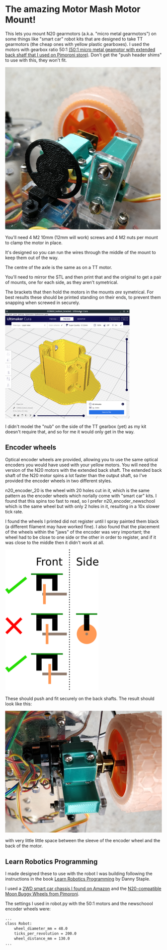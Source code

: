 # The amazing Motor Mash Motor Mount!

This lets you mount N20 gearmotors (a.k.a. "micro metal gearmotors") on some things like "smart car" robot kits that are designed to take TT gearmotors (the cheap ones with yellow plastic gearboxes). I used the motors with gearbox ratio 50:1 [(50:1 micro metal geamotor with extended back shatf that I used on Pimoroni store)](https://shop.pimoroni.com/products/micro-metal-gearmotor-extended-back-shaft?variant=3073681025). Don't get the "push header shims" to use with this, they won't fit.

<a href="https://raw.githubusercontent.com/rbricheno/motor-mash/main/images/mounted_motor.jpg"><img src="https://raw.githubusercontent.com/rbricheno/motor-mash/main/images/mounted_motor.jpg" width="500"/></a>

You'll need 4 M2 10mm (12mm will work) screws and 4 M2 nuts per mount to clamp the motor in place.

It's designed so you can run the wires through the middle of the mount to keep them out of the way.

The centre of the axle is the same as on a TT motor.

You'll need to mirror the STL and then print that and the original to get a pair of mounts, one for each side, as they aren't symetrical.

The brackets that then hold the motors in the mounts *are* symetrical. For best results these should be printed standing on their ends, to prevent them snapping when screwed in securely.

<a href="https://raw.githubusercontent.com/rbricheno/motor-mash/main/images/print-brackets.png"><img src="https://raw.githubusercontent.com/rbricheno/motor-mash/main/images/print-brackets.png" width="400"/></a>

I didn't model the "nub" on the side of the TT gearbox (yet) as my kit doesn't require that, and so for me it would only get in the way.

## Encoder wheels

Optical encoder wheels are provided, allowing you to use the same optical encoders you would have used with your yellow motors. You will need the version of the N20 motors with the extended back shaft. The extended back shaft of the N20 motor spins a lot faster than the output shaft, so I've provided the encoder wheels in two different styles. 

n20_encoder_20 is the wheel with 20 holes cut in it, which is the same pattern as the encoder wheels which norlally come with "smart car" kits. I found that this spins too fast to read, so I prefer n20_encoder_newschool which is the same wheel but with only 2 holes in it, resulting in a 10x slower tick rate.

I found the wheels I printed did not register until I spray painted them black (a different filament may have worked fine). I also found that the placement of the wheels within the "jaws" of the encoder was very important; the wheel had to be close to one side or the other in order to register, and if it was close to the middle then it didn't work at all.

<a href="https://raw.githubusercontent.com/rbricheno/motor-mash/main/images/encoder_placement.png"><img src="https://raw.githubusercontent.com/rbricheno/motor-mash/main/images/encoder_placement.png" width="300"/></a>

These should push and fit securely on the back shafts. The result should look like this:

<a href="https://raw.githubusercontent.com/rbricheno/motor-mash/main/images/encoder_wheel_on_backshaft.jpg"><img src="https://raw.githubusercontent.com/rbricheno/motor-mash/main/images/encoder_wheel_on_backshaft.jpg" width="600"/></a>

with very little little space between the sleeve of the encoder wheel and the back of the motor.

## Learn Robotics Programming

I made designed these to use with the robot I was building following the instructions in the book [Learn Robotics Programming](https://www.packtpub.com/product/learn-robotics-programming-second-edition/9781839218804) by Danny Staple.

I used a [2WD smart car chassis I found on Amazon](https://smile.amazon.co.uk/gp/product/B076BPY2L3/ref=ppx_yo_dt_b_asin_title_o01_s00?ie=UTF8&psc=1) and the [N20-compatible Moon Buggy Wheels from Pimoroni](https://shop.pimoroni.com/products/moon-buggy-wheels-pair).

The settings I used in robot.py with the 50:1 motors and the newschoool encoder wheels were:
```
...
class Robot:
    wheel_diameter_mm = 48.0
    ticks_per_revolution = 200.0
    wheel_distance_mm = 130.0
...
```
